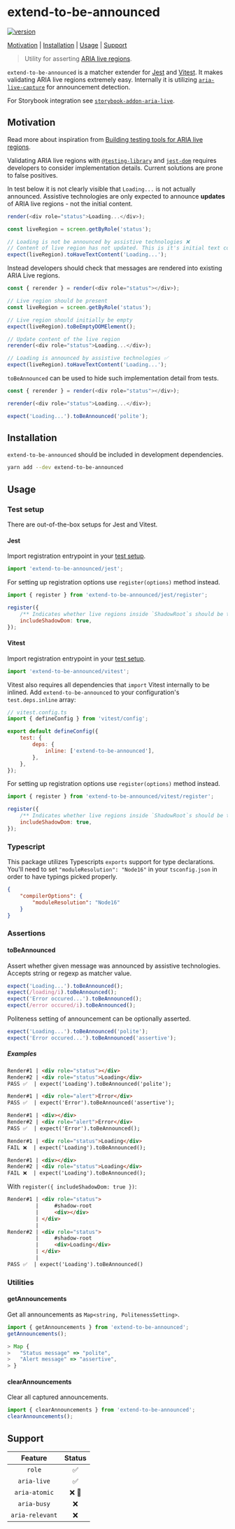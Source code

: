 # extend-to-be-announced

[![version](https://img.shields.io/npm/v/extend-to-be-announced)](https://www.npmjs.com/package/extend-to-be-announced)

[Motivation](#Motivation) | [Installation](#installation) | [Usage](#usage) | [Support](#support)

> Utility for asserting [ARIA live regions](https://www.w3.org/TR/wai-aria-1.2/#dfn-live-region).

`extend-to-be-announced` is a matcher extender for [Jest](https://jestjs.io/) and [Vitest](https://vitest.dev/). It makes validating ARIA live regions extremely easy. Internally it is utilizing [`aria-live-capture`](https://github.com/AriPerkkio/aria-live-capture) for announcement detection.

For Storybook integration see [`storybook-addon-aria-live`](https://github.com/AriPerkkio/storybook-addon-aria-live).

## Motivation

Read more about inspiration from [Building testing tools for ARIA live regions](https://loihdefactor.com/en/2022/04/29/building-testing-tools-for-aria-live-regions).

Validating ARIA live regions with [`@testing-library`](https://testing-library.com/) and [`jest-dom`](https://github.com/testing-library/jest-dom) requires developers to consider implementation details.
Current solutions are prone to false positives.

In test below it is not clearly visible that `Loading...` is not actually announced.
Assistive technologies are only expected to announce **updates** of ARIA live regions - not the initial content.

```js
render(<div role="status">Loading...</div>);

const liveRegion = screen.getByRole('status');

// Loading is not be announced by assistive technologies ❌
// Content of live region has not updated. This is it's initial text content.
expect(liveRegion).toHaveTextContent('Loading...');
```

Instead developers should check that messages are rendered into existing ARIA Live regions.

```js
const { rerender } = render(<div role="status"></div>);

// Live region should be present
const liveRegion = screen.getByRole('status');

// Live region should initially be empty
expect(liveRegion).toBeEmptyDOMElement();

// Update content of the live region
rerender(<div role="status">Loading...</div>);

// Loading is announced by assistive technologies ✅
expect(liveRegion).toHaveTextContent('Loading...');
```

`toBeAnnounced` can be used to hide such implementation detail from tests.

```js
const { rerender } = render(<div role="status"></div>);

rerender(<div role="status">Loading...</div>);

expect('Loading...').toBeAnnounced('polite');
```

## Installation

`extend-to-be-announced` should be included in development dependencies.

```bash
yarn add --dev extend-to-be-announced
```

## Usage

### Test setup

There are out-of-the-box setups for Jest and Vitest.

#### Jest

Import registration entrypoint in your [test setup](https://jestjs.io/docs/en/configuration.html#setupfilesafterenv-array).

```js
import 'extend-to-be-announced/jest';
```

For setting up registration options use `register(options)` method instead.

```js
import { register } from 'extend-to-be-announced/jest/register';

register({
    /** Indicates whether live regions inside `ShadowRoot`s should be tracked. Defaults to false. */
    includeShadowDom: true,
});
```

#### Vitest

Import registration entrypoint in your [test setup](https://vitest.dev/config/#setupfiles).

```js
import 'extend-to-be-announced/vitest';
```

Vitest also requires all dependencies that `import` Vitest internally to be inlined. Add `extend-to-be-announced` to your configuration's `test.deps.inline` array:

```js
// vitest.config.ts
import { defineConfig } from 'vitest/config';

export default defineConfig({
    test: {
        deps: {
            inline: ['extend-to-be-announced'],
        },
    },
});
```

For setting up registration options use `register(options)` method instead.

```js
import { register } from 'extend-to-be-announced/vitest/register';

register({
    /** Indicates whether live regions inside `ShadowRoot`s should be tracked. Defaults to false. */
    includeShadowDom: true,
});
```

### Typescript

This package utilizes Typescripts `exports` support for type declarations. You'll need to set `"moduleResolution": "Node16"` in your `tsconfig.json` in order to have typings picked properly.

```json
{
    "compilerOptions": {
        "moduleResolution": "Node16"
    }
}
```

### Assertions

#### toBeAnnounced

Assert whether given message was announced by assistive technologies.
Accepts string or regexp as matcher value.

```js
expect('Loading...').toBeAnnounced();
expect(/loading/i).toBeAnnounced();
expect('Error occured...').toBeAnnounced();
expect(/error occured/i).toBeAnnounced();
```

Politeness setting of announcement can be optionally asserted.

```js
expect('Loading...').toBeAnnounced('polite');
expect('Error occured...').toBeAnnounced('assertive');
```

##### Examples

<!-- prettier-ignore -->
```html
Render#1 | <div role="status"></div>
Render#2 | <div role="status">Loading</div>
PASS ✅  | expect('Loading').toBeAnnounced('polite');
```

<!-- prettier-ignore -->
```html
Render#1 | <div role="alert">Error</div>
PASS ✅  | expect('Error').toBeAnnounced('assertive');
```

<!-- prettier-ignore -->
```html
Render#1 | <div></div>
Render#2 | <div role="alert">Error</div>
PASS ✅  | expect('Error').toBeAnnounced();
```

<!-- prettier-ignore -->
```html
Render#1 | <div role="status">Loading</div>
FAIL ❌  | expect('Loading').toBeAnnounced();
```

<!-- prettier-ignore -->
```html
Render#1 | <div></div>
Render#2 | <div role="status">Loading</div>
FAIL ❌  | expect('Loading').toBeAnnounced();
```

With `register({ includeShadowDom: true })`:

<!-- prettier-ignore -->
```html
Render#1 | <div role="status">
         |     #shadow-root
         |     <div></div>
         | </div>
         |
Render#2 | <div role="status">
         |     #shadow-root
         |     <div>Loading</div>
         | </div>
         |
PASS ✅  | expect('Loading').toBeAnnounced()
```

### Utilities

#### getAnnouncements

Get all announcements as `Map<string, PolitenessSetting>`.

```js
import { getAnnouncements } from 'extend-to-be-announced';
getAnnouncements();

> Map {
>   "Status message" => "polite",
>   "Alert message" => "assertive",
> }
```

#### clearAnnouncements

Clear all captured announcements.

```js
import { clearAnnouncements } from 'extend-to-be-announced';
clearAnnouncements();
```

## Support

|     Feature     | Status |
| :-------------: | :----: |
|     `role`      |   ✅   |
|   `aria-live`   |   ✅   |
|  `aria-atomic`  | ❌ 👷  |
|   `aria-busy`   |   ❌   |
| `aria-relevant` |   ❌   |
